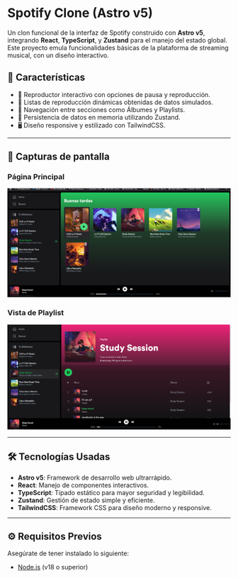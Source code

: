 # Spotify Clone (Astro v5)

Un clon funcional de la interfaz de Spotify construido con **Astro v5**, integrando **React**, **TypeScript**, y **Zustand** para el manejo del estado global. Este proyecto emula funcionalidades básicas de la plataforma de streaming musical, con un diseño interactivo.

## 🚀 **Características**

- 🎵 Reproductor interactivo con opciones de pausa y reproducción.
- 📂 Listas de reproducción dinámicas obtenidas de datos simulados.
- 📜 Navegación entre secciones como Álbumes y Playlists.
- 💾 Persistencia de datos en memoria utilizando Zustand.
- 🖥️ Diseño responsive y estilizado con TailwindCSS.

---

## 📸 **Capturas de pantalla**

### Página Principal

![Página Principal](screenshots/homepage.png)

### Vista de Playlist

![Vista de Playlist](screenshots/playlist-view.png)

---

## 🛠️ **Tecnologías Usadas**

- **Astro v5**: Framework de desarrollo web ultrarrápido.
- **React**: Manejo de componentes interactivos.
- **TypeScript**: Tipado estático para mayor seguridad y legibilidad.
- **Zustand**: Gestión de estado simple y eficiente.
- **TailwindCSS**: Framework CSS para diseño moderno y responsive.

---

## ⚙️ **Requisitos Previos**

Asegúrate de tener instalado lo siguiente:

- [Node.js](https://nodejs.org/) (v18 o superior)
